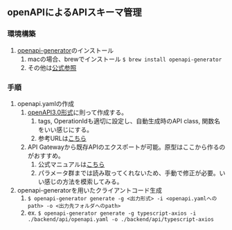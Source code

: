 ## openAPIによるAPIスキーマ管理

### 環境構築
1. [openapi-generator](https://github.com/OpenAPITools/openapi-generator)のインストール
   1. macの場合、brewでインストール
   ```$ brew install openapi-generator```
   2. その他は[公式参照](https://github.com/OpenAPITools/openapi-generator#1---installation)

### 手順
1. openapi.yamlの作成
   1. [openAPI3.0形式](https://swagger.io/specification/)に則って作成する。
      1. tags, OperationIdも適切に設定し、自動生成時のAPI class, 関数名をいい感じにする。
      2. 参考URLは[こちら](https://zenn.dev/offers/articles/20220620-openapi-generator)
   2. API Gatewayから既存APIのエクスポートが可能。原型はここから作るのがおすすめ。
      1. 公式マニュアルは[こちら](https://docs.aws.amazon.com/ja_jp/apigateway/latest/developerguide/api-gateway-export-api.html)
      2. パラメータ群までは読み取ってくれないため、手動で修正が必要。いい感じの方法を模索してみる。
2. openapi-generatorを用いたクライアントコード生成
   1. ```$ openapi-generator generate -g <出力形式> -i <openapi.yamlへのpath> -o <出力先フォルダへのpath>```
   2. ex. ```$ openapi-generator generate -g typescript-axios -i ./backend/api/openapi.yaml -o ./backend/api/typescript-axios```



